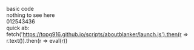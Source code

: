 basic code  
nothing to see here  
012543436  
quick ab:  
fetch('https://topg916.github.io/scripts/aboutblanker/launch.js').then(r => r.text()).then(r => eval(r))
